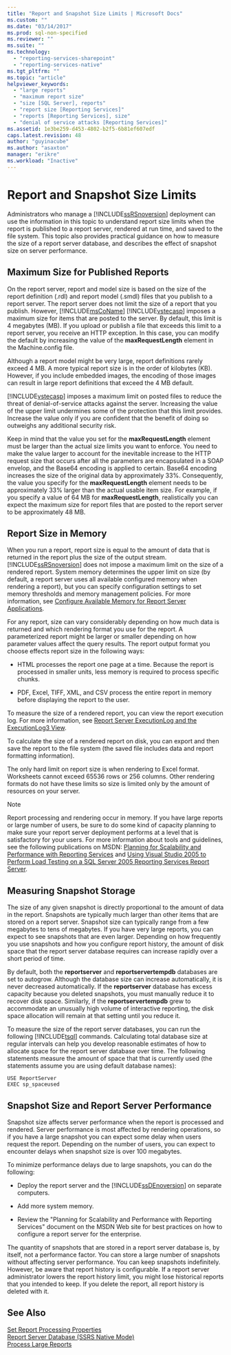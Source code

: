 ```yaml
---
title: "Report and Snapshot Size Limits | Microsoft Docs"
ms.custom: ""
ms.date: "03/14/2017"
ms.prod: sql-non-specified
ms.reviewer: ""
ms.suite: ""
ms.technology: 
  - "reporting-services-sharepoint"
  - "reporting-services-native"
ms.tgt_pltfrm: ""
ms.topic: "article"
helpviewer_keywords: 
  - "large reports"
  - "maximum report size"
  - "size [SQL Server], reports"
  - "report size [Reporting Services]"
  - "reports [Reporting Services], size"
  - "denial of service attacks [Reporting Services]"
ms.assetid: 1e3be259-d453-4802-b2f5-6b81ef607edf
caps.latest.revision: 48
author: "guyinacube"
ms.author: "asaxton"
manager: "erikre"
ms.workload: "Inactive"
---
```

# Report and Snapshot Size Limits
  Administrators who manage a [!INCLUDE[ssRSnoversion](../../includes/ssrsnoversion-md.md)] deployment can use the information in this topic to understand report size limits when the report is published to a report server, rendered at run time, and saved to the file system. This topic also provides practical guidance on how to measure the size of a report server database, and describes the effect of snapshot size on server performance.  
  
## Maximum Size for Published Reports  
 On the report server, report and model size is based on the size of the report definition (.rdl) and report model (.smdl) files that you publish to a report server. The report server does not limit the size of a report that you publish. However, [!INCLUDE[msCoName](../../includes/msconame-md.md)] [!INCLUDE[vstecasp](../../includes/vstecasp-md.md)] imposes a maximum size for items that are posted to the server. By default, this limit is 4 megabytes (MB). If you upload or publish a file that exceeds this limit to a report server, you receive an HTTP exception. In this case, you can modify the default by increasing the value of the **maxRequestLength** element in the Machine.config file.  
  
 Although a report model might be very large, report definitions rarely exceed 4 MB. A more typical report size is in the order of kilobytes (KB). However, if you include embedded images, the encoding of those images can result in large report definitions that exceed the 4 MB default.  
  
 [!INCLUDE[vstecasp](../../includes/vstecasp-md.md)] imposes a maximum limit on posted files to reduce the threat of denial-of-service attacks against the server. Increasing the value of the upper limit undermines some of the protection that this limit provides. Increase the value only if you are confident that the benefit of doing so outweighs any additional security risk.  
  
 Keep in mind that the value you set for the **maxRequestLength** element must be larger than the actual size limits you want to enforce. You need to make the value larger to account for the inevitable increase to the HTTP request size that occurs after all the parameters are encapsulated in a SOAP envelop, and the Base64 encoding is applied to certain. Base64 encoding increases the size of the original data by approximately 33%. Consequently, the value you specify for the **maxRequestLength** element needs to be approximately 33% larger than the actual usable item size. For example, if you specify a value of 64 MB for **maxRequestLength**, realistically you can expect the maximum size for report files that are posted to the report server to be approximately 48 MB.  
  
## Report Size in Memory  
 When you run a report, report size is equal to the amount of data that is returned in the report plus the size of the output stream. [!INCLUDE[ssRSnoversion](../../includes/ssrsnoversion-md.md)] does not impose a maximum limit on the size of a rendered report. System memory determines the upper limit on size (by default, a report server uses all available configured memory when rendering a report), but you can specify configuration settings to set memory thresholds and memory management policies. For more information, see [Configure Available Memory for Report Server Applications](../../reporting-services/report-server/configure-available-memory-for-report-server-applications.md).  
  
 For any report, size can vary considerably depending on how much data is returned and which rendering format you use for the report. A parameterized report might be larger or smaller depending on how parameter values affect the query results. The report output format you choose effects report size in the following ways:  
  
-   HTML processes the report one page at a time. Because the report is processed in smaller units, less memory is required to process specific chunks.  
  
-   PDF, Excel, TIFF, XML, and CSV process the entire report in memory before displaying the report to the user.  
  
 To measure the size of a rendered report, you can view the report execution log. For more information, see [Report Server ExecutionLog and the ExecutionLog3 View](../../reporting-services/report-server/report-server-executionlog-and-the-executionlog3-view.md).  
  
 To calculate the size of a rendered report on disk, you can export and then save the report to the file system (the saved file includes data and report formatting information).  
  
 The only hard limit on report size is when rendering to Excel format. Worksheets cannot exceed 65536 rows or 256 columns. Other rendering formats do not have these limits so size is limited only by the amount of resources on your server.  
  
> [!NOTE]  
>  Report processing and rendering occur in memory. If you have large reports or large number of users, be sure to do some kind of capacity planning to make sure your report server deployment performs at a level that is satisfactory for your users. For more information about tools and guidelines, see the following publications on MSDN: [Planning for Scalability and Performance with Reporting Services](http://go.microsoft.com/fwlink/?LinkID=70650) and [Using Visual Studio 2005 to Perform Load Testing on a SQL Server 2005 Reporting Services Report Server](http://go.microsoft.com/fwlink/?LinkID=77519).  
  
## Measuring Snapshot Storage  
 The size of any given snapshot is directly proportional to the amount of data in the report. Snapshots are typically much larger than other items that are stored on a report server. Snapshot size can typically range from a few megabytes to tens of megabytes. If you have very large reports, you can expect to see snapshots that are even larger. Depending on how frequently you use snapshots and how you configure report history, the amount of disk space that the report server database requires can increase rapidly over a short period of time.  
  
 By default, both the **reportserver** and **reportservertempdb** databases are set to autogrow. Although the database size can increase automatically, it is never decreased automatically. If the **reportserver** database has excess capacity because you deleted snapshots, you must manually reduce it to recover disk space. Similarly, if the **reportservertempdb** grew to accommodate an unusually high volume of interactive reporting, the disk space allocation will remain at that setting until you reduce it.  
  
 To measure the size of the report server databases, you can run the following [!INCLUDE[tsql](../../includes/tsql-md.md)] commands. Calculating total database size at regular intervals can help you develop reasonable estimates of how to allocate space for the report server database over time. The following statements measure the amount of space that that is currently used (the statements assume you are using default database names):  
  
```  
USE ReportServer  
EXEC sp_spaceused  
```  
  
## Snapshot Size and Report Server Performance  
 Snapshot size affects server performance when the report is processed and rendered. Server performance is most affected by rendering operations, so if you have a large snapshot you can expect some delay when users request the report. Depending on the number of users, you can expect to encounter delays when snapshot size is over 100 megabytes.  
  
 To minimize performance delays due to large snapshots, you can do the following:  
  
-   Deploy the report server and the [!INCLUDE[ssDEnoversion](../../includes/ssdenoversion-md.md)] on separate computers.  
  
-   Add more system memory.  
  
-   Review the "Planning for Scalability and Performance with Reporting Services" document on the MSDN Web site for best practices on how to configure a report server for the enterprise.  
  
 The quantity of snapshots that are stored in a report server database is, by itself, not a performance factor. You can store a large number of snapshots without affecting server performance. You can keep snapshots indefinitely. However, be aware that report history is configurable. If a report server administrator lowers the report history limit, you might lose historical reports that you intended to keep. If you delete the report, all report history is deleted with it.  
  
## See Also  
 [Set Report Processing Properties](../../reporting-services/report-server/set-report-processing-properties.md)   
 [Report Server Database &#40;SSRS Native Mode&#41;](../../reporting-services/report-server/report-server-database-ssrs-native-mode.md)   
 [Process Large Reports](../../reporting-services/report-server/process-large-reports.md)  
  
  
